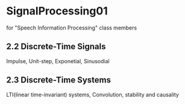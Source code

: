 # SignalProcessing01
for "Speech Information Processing" class members

## 2.2 Discrete-Time Signals
 Impulse, Unit-step, Exponetial, Sinusodial
 
## 2.3 Discrete-Time Systems
 LTI(linear time-invariant) systems,
 Convolution,
 stability and causality
 

